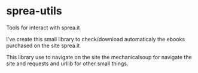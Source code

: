 # sprea-utils
Tools for interact with sprea.it

I've create this small library to check/download automaticaly the ebooks
purchased on the site sprea.it

This library use to navigate on the site the mechanicalsoup for navigate the site
and requests and urllib for other small things.


